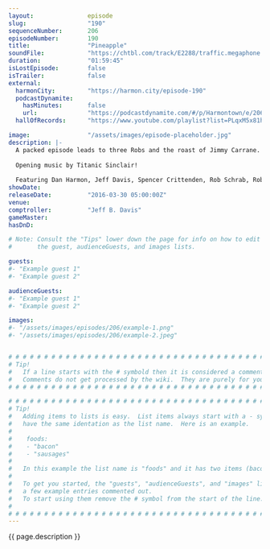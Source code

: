 ```yaml
---
layout:               episode
slug:                 "190"
sequenceNumber:       206
episodeNumber:        190
title:                "Pineapple"
soundFile:            "https://chtbl.com/track/E2288/traffic.megaphone.fm/STA3342011339.mp3?updated=1560378932"
duration:             "01:59:45"
isLostEpisode:        false
isTrailer:            false
external:
  harmonCity:         "https://harmon.city/episode-190"
  podcastDynamite:
    hasMinutes:       false
    url:              "https://podcastdynamite.com/#/p/Harmontown/e/206/190"
  hallOfRecords:      "https://www.youtube.com/playlist?list=PLqxM5x81hNOZ2oPl82soQs3r4d3z0t81J"

image:                "/assets/images/episode-placeholder.jpg"
description: |-
  A packed episode leads to three Robs and the roast of Jimmy Carrane. 
  
  Opening music by Titanic Sinclair!
  
  Featuring Dan Harmon, Jeff Davis, Spencer Crittenden, Rob Schrab, Rob Corddry, Jimmy Carrane, Cameron Esposito and DeMorge Brown.
showDate:             
releaseDate:          "2016-03-30 05:00:00Z"
venue:                
comptroller:          "Jeff B. Davis"
gameMaster:           
hasDnD:               

# Note: Consult the "Tips" lower down the page for info on how to edit
#       the guest, audienceGuests, and images lists.

guests:
#- "Example guest 1"
#- "Example guest 2"

audienceGuests:
#- "Example guest 1"
#- "Example guest 2"

images:
#- "/assets/images/episodes/206/example-1.png"
#- "/assets/images/episodes/206/example-2.jpeg"


# # # # # # # # # # # # # # # # # # # # # # # # # # # # # # # # # # # # # # # # # # # # #
# Tip!
#   If a line starts with the # symbold then it is considered a comment.
#   Comments do not get processed by the wiki.  They are purely for your information.
# # # # # # # # # # # # # # # # # # # # # # # # # # # # # # # # # # # # # # # # # # # # #

# # # # # # # # # # # # # # # # # # # # # # # # # # # # # # # # # # # # # # # # # # # # #
# Tip!
#   Adding items to lists is easy.  List items always start with a - symbol and have
#   have the same identation as the list name.  Here is an example.
#
#    foods:
#    - "bacon"
#    - "sausages"
#
#   In this example the list name is "foods" and it has two items (bacon, and sausages).
#
#   To get you started, the "guests", "audienceGuests", and "images" lists below have
#   a few example entries commented out.
#   To start using them remove the # symbol from the start of the line.
#
# # # # # # # # # # # # # # # # # # # # # # # # # # # # # # # # # # # # # # # # # # # # #
---
```


<!-- The episode description will be rendered here -->
{{ page.description }}

<!-- Add your content BELOW here -->
<!-- vvvvvvvvvvvvvvvvvvvvvvvvvvv -->




<!-- ^^^^^^^^^^^^^^^^^^^^^^^^^^^ -->
<!-- Add your content ABOVE here -->

<!-- The episode gallery will be rendered here -->